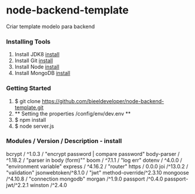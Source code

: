 # node-backend-template
Criar template modelo para backend

### Installing Tools
1. Install JDK8 [install](http://www.oracle.com/technetwork/pt/java/javase/downloads/jdk8-downloads-2133151.html)
2. Install Git [install](https://git-scm.com/downloads)
3. Install Node [install](https://nodejs.org/en/download/)
4. Install MongoDB [install](https://www.mongodb.com/download-center#community)

### Getting Started
1. $ git clone https://github.com/bieeldeveloper/node-backend-template.git
2. ** Setting the properties /config/env/dev.env **
2. $ npm install
3. $ node server.js

### Modules / Version / Description - install
bcrypt 		/ ^1.0.3 	/ "encrypt password | compare password"
body-parser / ^1.18.2 	/ "parser in body (form)""
boom 		/ ^7.1.1	/ "log err"
dotenv		/ ^4.0.0	/ "environment variable"
express		/ ^4.16.2	/ "router"
https 		/ 0.0.0 
joi 		/^13.0.2	/ "validation"
jsonwebtoken/^8.1.0		/ "jwt"
method-override/^2.3.10
mongoose	/^4.10.8	/ "connection mongodb"
morgan		/^1.9.0
passport 	/^0.4.0
passport-jwt/^2.2.1
winston		/^2.4.0





